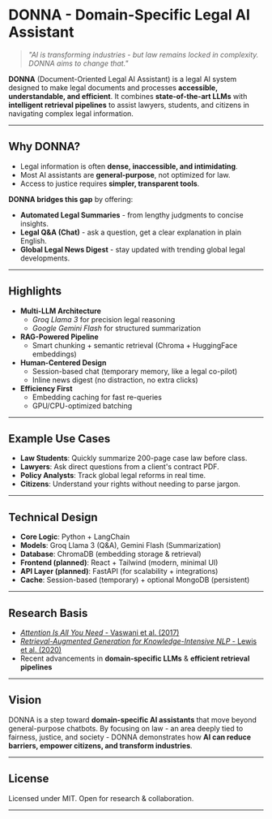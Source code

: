 # DONNA - Domain-Specific Legal AI Assistant  

> *"AI is transforming industries - but law remains locked in complexity. DONNA aims to change that."*  

**DONNA** (Document-Oriented Legal AI Assistant) is a legal AI system designed to make legal documents and processes **accessible, understandable, and efficient**. It combines **state-of-the-art LLMs** with **intelligent retrieval pipelines** to assist lawyers, students, and citizens in navigating complex legal information.  

---

## Why DONNA?  

- Legal information is often **dense, inaccessible, and intimidating**.  
- Most AI assistants are **general-purpose**, not optimized for law.  
- Access to justice requires **simpler, transparent tools**.  

**DONNA bridges this gap** by offering:  

- **Automated Legal Summaries** - from lengthy judgments to concise insights.  
- **Legal Q&A (Chat)** - ask a question, get a clear explanation in plain English.  
- **Global Legal News Digest** - stay updated with trending global legal developments.  

---

## Highlights  

- **Multi-LLM Architecture**  
  - *Groq Llama 3* for precision legal reasoning  
  - *Google Gemini Flash* for structured summarization  
- **RAG-Powered Pipeline**  
  - Smart chunking + semantic retrieval (Chroma + HuggingFace embeddings)  
- **Human-Centered Design**  
  - Session-based chat (temporary memory, like a legal co-pilot)  
  - Inline news digest (no distraction, no extra clicks)  
- **Efficiency First**  
  - Embedding caching for fast re-queries  
  - GPU/CPU-optimized batching  

---

## Example Use Cases  

- **Law Students**: Quickly summarize 200-page case law before class.  
- **Lawyers**: Ask direct questions from a client's contract PDF.  
- **Policy Analysts**: Track global legal reforms in real time.  
- **Citizens**: Understand your rights without needing to parse jargon.  

---

## Technical Design  

- **Core Logic**: Python + LangChain  
- **Models**: Groq Llama 3 (Q&A), Gemini Flash (Summarization)  
- **Database**: ChromaDB (embedding storage & retrieval)  
- **Frontend (planned)**: React + Tailwind (modern, minimal UI)  
- **API Layer (planned)**: FastAPI (for scalability + integrations)  
- **Cache**: Session-based (temporary) + optional MongoDB (persistent)  

---

## Research Basis  

- [*Attention Is All You Need* - Vaswani et al. (2017)](https://arxiv.org/abs/1706.03762)  
- [*Retrieval-Augmented Generation for Knowledge-Intensive NLP* - Lewis et al. (2020)](https://arxiv.org/abs/2005.11401)  
- Recent advancements in **domain-specific LLMs** & **efficient retrieval pipelines**  

---

## Vision  

DONNA is a step toward **domain-specific AI assistants** that move beyond general-purpose chatbots. By focusing on law - an area deeply tied to fairness, justice, and society - DONNA demonstrates how **AI can reduce barriers, empower citizens, and transform industries**.  

---

## License  

Licensed under MIT. Open for research & collaboration.  

---

